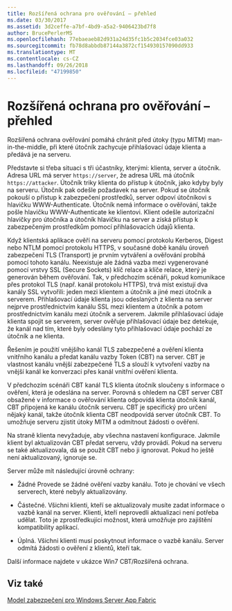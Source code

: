 ```yaml
---
title: Rozšířená ochrana pro ověřování – přehled
ms.date: 03/30/2017
ms.assetid: 3d2ceffe-a7bf-4bd9-a5a2-9406423bd7f8
author: BrucePerlerMS
ms.openlocfilehash: 77ebaeaeb82d931a24d35fc1b5c2034fce03a032
ms.sourcegitcommit: fb78d8abbdb87144a3872cf154930157090dd933
ms.translationtype: MT
ms.contentlocale: cs-CZ
ms.lasthandoff: 09/26/2018
ms.locfileid: "47199850"
---
```

# <a name="extended-protection-for-authentication-overview"></a>Rozšířená ochrana pro ověřování – přehled
Rozšířená ochrana ověřování pomáhá chránit před útoky (typu MITM) man-in-the-middle, při které útočník zachycuje přihlašovací údaje klienta a předává je na serveru.  
  
 Představte si třeba situaci s tři účastníky, kterými: klienta, server a útočník. Adresa URL má server `https://server`, že adresa URL má útočník `https://attacker`. Útočník triky klienta do přístup k útočník, jako kdyby byly na serveru. Útočník pak odešle požadavek na server. Pokud se útočník pokouší o přístup k zabezpečení prostředků, server odpoví útočníkovi s hlavičku WWW-Authenticate. Útočník nemá informace o ověřování, takže pošle hlavičku WWW-Authenticate ke klientovi. Klient odešle autorizační hlavičky pro útočníka a útočník hlavičku na server a získá přístup k zabezpečeným prostředkům pomocí přihlašovacích údajů klienta.  
  
 Když klientská aplikace ověří na serveru pomocí protokolu Kerberos, Digest nebo NTLM pomocí protokolu HTTPS, v současné době kanálu úroveň zabezpečení TLS (Transport) je prvním vytváření a ověřování probíhá pomocí tohoto kanálu. Neexistuje ale žádná vazba mezi vygenerované pomocí vrstvy SSL (Secure Sockets) klíč relace a klíče relace, který je generován během ověřování. Tak, v předchozím scénáři, pokud komunikace přes protokol TLS (např. kanál protokolu HTTPS), trvá míst existují dva kanály SSL vytvořili: jeden mezi klientem a útočník a jiné mezi útočník a serverem. Přihlašovací údaje klienta jsou odeslaných z klienta na server nejprve prostřednictvím kanálu SSL mezi klientem a útočník a potom prostřednictvím kanálu mezi útočník a serverem. Jakmile přihlašovací údaje klienta spojit se serverem, server ověřuje přihlašovací údaje bez detekuje, že kanál nad tím, které byly odeslány tyto přihlašovací údaje pochází ze útočník a ne klienta.  
  
 Řešením je použití vnějšího kanál TLS zabezpečené a ověření klienta vnitřního kanálu a předat kanálu vazby Token (CBT) na server. CBT je vlastnost kanálu vnější zabezpečené TLS a slouží k vytvoření vazby na vnější kanál ke konverzaci přes kanál vnitřní ověření klienta.  
  
 V předchozím scénáři CBT kanál TLS klienta útočník sloučeny s informace o ověření, která je odeslána na server. Porovná s ohledem na CBT server CBT obsažené v informace o ověřování klienta odpovídá klienta útočník kanál, CBT připojená ke kanálu útočník serveru. CBT je specifický pro určení nějaký kanál, takže útočník klienta CBT neodpovídá server útočník CBT. To umožňuje serveru zjistit útoky MITM a odmítnout žádosti o ověření.  
  
 Na straně klienta nevyžaduje, aby všechna nastavení konfigurace. Jakmile klient byl aktualizován CBT předat serveru, vždy provádí. Pokud na serveru se také aktualizovala, dá se použít CBT nebo ji ignorovat. Pokud ho ještě není aktualizovaný, ignoruje se.  
  
 Server může mít následující úrovně ochrany:  
  
-   Žádné Provede se žádné ověření vazby kanálu. Toto je chování ve všech serverech, které nebyly aktualizovány.  
  
-   Částečné. Všichni klienti, kteří se aktualizovaly musíte zadat informace o vazbě kanál na server. Klienti, kteří neprovedli aktualizaci není potřeba udělat. Toto je zprostředkující možnost, která umožňuje pro zajištění kompatibility aplikací.  
  
-   Úplná. Všichni klienti musí poskytnout informace o vazbě kanálu. Server odmítá žádosti o ověření z klientů, kteří tak.  
  
 Další informace najdete v ukázce Win7 CBT/Rozšířená ochrana.  
  
## <a name="see-also"></a>Viz také  
 [Model zabezpečení pro Windows Server App Fabric](https://go.microsoft.com/fwlink/?LinkID=201279&clcid=0x409)
